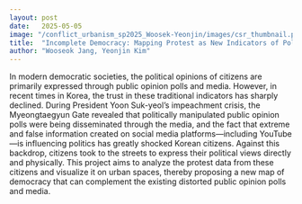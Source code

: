 ```yaml
---
layout: post
date:   2025-05-05
image: "/conflict_urbanism_sp2025_Woosek-Yeonjin/images/csr_thumbnail.png"
title:  "Incomplete Democracy: Mapping Protest as New Indicators of Political Sentiment"
author: "Wooseok Jang, Yeonjin Kim"
---
```

In modern democratic societies, the political opinions of citizens are primarily expressed through public opinion polls and media. However, in recent times in Korea, the trust in these traditional indicators has sharply declined. During President Yoon Suk-yeol’s impeachment crisis, the Myeongtaegyun Gate revealed that politically manipulated public opinion polls were being disseminated through the media, and the fact that extreme and false information created on social media platforms—including YouTube—is influencing politics has greatly shocked Korean citizens.
Against this backdrop, citizens took to the streets to express their political views directly and physically. This project aims to analyze the protest data from these citizens and visualize it on urban spaces, thereby proposing a new map of democracy that can complement the existing distorted public opinion polls and media.
